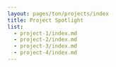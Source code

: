```yaml
---
layout: pages/ton/projects/index
title: Project Spotlight
list:
  - project-1/index.md
  - project-2/index.md
  - project-3/index.md
  - project-4/index.md
---
```

